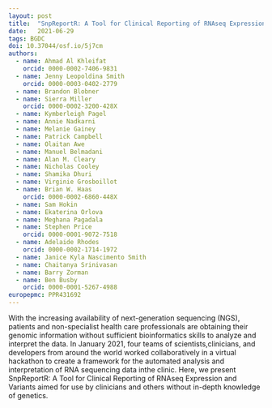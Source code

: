 ```yaml
---
layout: post
title:  "SnpReportR: A Tool for Clinical Reporting of RNAseq Expression and Variants"
date:   2021-06-29
tags: BGDC
doi: 10.37044/osf.io/5j7cm
authors:
  - name: Ahmad Al Khleifat
    orcid: 0000-0002-7406-9831
  - name: Jenny Leopoldina Smith
    orcid: 0000-0003-0402-2779
  - name: Brandon Blobner
  - name: Sierra Miller
    orcid: 0000-0002-3200-428X
  - name: Kymberleigh Pagel
  - name: Annie Nadkarni
  - name: Melanie Gainey
  - name: Patrick Campbell
  - name: Olaitan Awe
  - name: Manuel Belmadani
  - name: Alan M. Cleary
  - name: Nicholas Cooley
  - name: Shamika Dhuri
  - name: Virginie Grosboillot
  - name: Brian W. Haas
    orcid: 0000-0002-6860-448X
  - name: Sam Hokin
  - name: Ekaterina Orlova
  - name: Meghana Pagadala
  - name: Stephen Price
    orcid: 0000-0001-9072-7518
  - name: Adelaide Rhodes
    orcid: 0000-0002-1714-1972
  - name: Janice Kyla Nascimento Smith
  - name: Chaitanya Srinivasan
  - name: Barry Zorman
  - name: Ben Busby
    orcid: 0000-0001-5267-4988
europepmc: PPR431692
---
```


With the increasing availability of next-generation sequencing (NGS), patients and non-specialist health care professionals are obtaining their genomic information without sufficient bioinformatics skills to analyze and interpret the data. In January 2021, four teams of scientists,clinicians, and developers from around the world worked collaboratively in a virtual hackathon to create a framework for the automated analysis and interpretation of RNA sequencing data inthe clinic. Here, we present SnpReportR: A Tool for Clinical Reporting of RNAseq Expression and Variants aimed for use by clinicians and others without in-depth knowledge of genetics.

